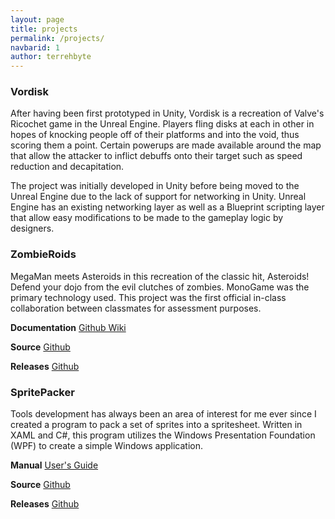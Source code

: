 ```yaml
---
layout: page
title: projects
permalink: /projects/
navbarid: 1
author: terrehbyte
---
```


### Vordisk
After having been first prototyped in Unity, Vordisk is a recreation of Valve's Ricochet game in the Unreal Engine. Players fling disks at each in other in hopes of knocking people off of their platforms and into the void, thus scoring them a point. Certain powerups are made available around the map that allow the attacker to inflict debuffs onto their target such as speed reduction and decapitation.

The project was initially developed in Unity before being moved to the Unreal Engine due to the lack of support for networking in Unity. Unreal Engine has an existing networking layer as well as a Blueprint scripting layer that allow easy modifications to be made to the gameplay logic by designers.

### ZombieRoids
MegaMan meets Asteroids in this recreation of the classic hit, Asteroids! Defend your dojo from the evil clutches of zombies. MonoGame was the primary technology used. This project was the first official in-class collaboration between classmates for assessment purposes.

**Documentation**
[Github Wiki](https://github.com/terrehbyte/ZombieRoids/wiki)

**Source**
[Github](https://github.com/terrehbyte/ZombieRoids)

**Releases**
[Github](https://github.com/terrehbyte/ZombieRoids/releases/download/v0.1-alpha/ZombieRoids.-.v0-1-alpha.zip)

### SpritePacker
Tools development has always been an area of interest for me ever since I created a program to pack a set of sprites into a spritesheet. Written in XAML and C#, this program utilizes the Windows Presentation Foundation (WPF) to create a simple Windows application.

**Manual**
[User's Guide](https://github.com/terrehbyte/SpritePacker/wiki)

**Source**
[Github](https://github.com/terrehbyte/SpritePacker)

**Releases**
[Github](https://github.com/terrehbyte/SpritePacker/releases/download/v0.1.0/TBYTE-Spritepacker.zip)